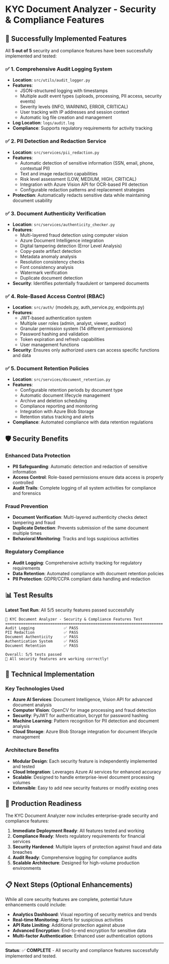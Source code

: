 # KYC Document Analyzer - Security & Compliance Features

## 🎉 Successfully Implemented Features

All **5 out of 5** security and compliance features have been successfully implemented and tested:

### ✅ 1. Comprehensive Audit Logging System

- **Location**: `src/utils/audit_logger.py`
- **Features**:
  - JSON-structured logging with timestamps
  - Multiple audit event types (uploads, processing, PII access, security events)
  - Severity levels (INFO, WARNING, ERROR, CRITICAL)
  - User tracking with IP addresses and session context
  - Automatic log file creation and management
- **Log Location**: `logs/audit.log`
- **Compliance**: Supports regulatory requirements for activity tracking

### ✅ 2. PII Detection and Redaction Service

- **Location**: `src/services/pii_redaction.py`
- **Features**:
  - Automatic detection of sensitive information (SSN, email, phone, contextual PII)
  - Text and image redaction capabilities
  - Risk level assessment (LOW, MEDIUM, HIGH, CRITICAL)
  - Integration with Azure Vision API for OCR-based PII detection
  - Configurable redaction patterns and replacement strategies
- **Protection**: Automatically redacts sensitive data while maintaining document usability

### ✅ 3. Document Authenticity Verification

- **Location**: `src/services/authenticity_checker.py`
- **Features**:
  - Multi-layered fraud detection using computer vision
  - Azure Document Intelligence integration
  - Digital tampering detection (Error Level Analysis)
  - Copy-paste artifact detection
  - Metadata anomaly analysis
  - Resolution consistency checks
  - Font consistency analysis
  - Watermark verification
  - Duplicate document detection
- **Security**: Identifies potentially fraudulent or tampered documents

### ✅ 4. Role-Based Access Control (RBAC)

- **Location**: `src/auth/` (models.py, auth_service.py, endpoints.py)
- **Features**:
  - JWT-based authentication system
  - Multiple user roles (admin, analyst, viewer, auditor)
  - Granular permission system (14 different permissions)
  - Password hashing and validation
  - Token expiration and refresh capabilities
  - User management functions
- **Security**: Ensures only authorized users can access specific functions and data

### ✅ 5. Document Retention Policies

- **Location**: `src/services/document_retention.py`
- **Features**:
  - Configurable retention periods by document type
  - Automatic document lifecycle management
  - Archive and deletion scheduling
  - Compliance reporting and monitoring
  - Integration with Azure Blob Storage
  - Retention status tracking and alerts
- **Compliance**: Automated compliance with data retention regulations

## 🛡️ Security Benefits

### Enhanced Data Protection

- **PII Safeguarding**: Automatic detection and redaction of sensitive information
- **Access Control**: Role-based permissions ensure data access is properly controlled
- **Audit Trails**: Complete logging of all system activities for compliance and forensics

### Fraud Prevention

- **Document Verification**: Multi-layered authenticity checks detect tampering and fraud
- **Duplicate Detection**: Prevents submission of the same document multiple times
- **Behavioral Monitoring**: Tracks and logs suspicious activities

### Regulatory Compliance

- **Audit Logging**: Comprehensive activity tracking for regulatory requirements
- **Data Retention**: Automated compliance with document retention policies
- **PII Protection**: GDPR/CCPA compliant data handling and redaction

## 📊 Test Results

**Latest Test Run**: All 5/5 security features passed successfully

```
🔐 KYC Document Analyzer - Security & Compliance Features Test
======================================================================
Audit Logging             ✅ PASS
PII Redaction             ✅ PASS
Document Authenticity     ✅ PASS
Authentication System     ✅ PASS
Document Retention        ✅ PASS

Overall: 5/5 tests passed
🎉 All security features are working correctly!
```

## 🔧 Technical Implementation

### Key Technologies Used

- **Azure AI Services**: Document Intelligence, Vision API for advanced document analysis
- **Computer Vision**: OpenCV for image processing and fraud detection
- **Security**: PyJWT for authentication, bcrypt for password hashing
- **Machine Learning**: Pattern recognition for PII detection and document analysis
- **Cloud Storage**: Azure Blob Storage integration for document lifecycle management

### Architecture Benefits

- **Modular Design**: Each security feature is independently implemented and tested
- **Cloud Integration**: Leverages Azure AI services for enhanced accuracy
- **Scalable**: Designed to handle enterprise-level document processing volumes
- **Extensible**: Easy to add new security features or modify existing ones

## 🚀 Production Readiness

The KYC Document Analyzer now includes enterprise-grade security and compliance features:

1. **Immediate Deployment Ready**: All features tested and working
2. **Compliance Ready**: Meets regulatory requirements for financial services
3. **Security Hardened**: Multiple layers of protection against fraud and data breaches
4. **Audit Ready**: Comprehensive logging for compliance audits
5. **Scalable Architecture**: Designed for high-volume production environments

## 📋 Next Steps (Optional Enhancements)

While all core security features are complete, potential future enhancements could include:

- **Analytics Dashboard**: Visual reporting of security metrics and trends
- **Real-time Monitoring**: Alerts for suspicious activities
- **API Rate Limiting**: Additional protection against abuse
- **Advanced Encryption**: End-to-end encryption for sensitive data
- **Multi-factor Authentication**: Enhanced user authentication options

---

**Status**: ✅ **COMPLETE** - All security and compliance features successfully implemented and tested.
